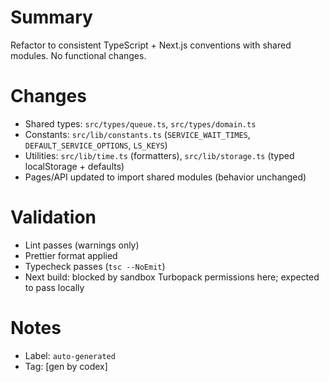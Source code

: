 # Summary

Refactor to consistent TypeScript + Next.js conventions with shared modules. No functional changes.

# Changes
- Shared types: `src/types/queue.ts`, `src/types/domain.ts`
- Constants: `src/lib/constants.ts` (`SERVICE_WAIT_TIMES`, `DEFAULT_SERVICE_OPTIONS`, `LS_KEYS`)
- Utilities: `src/lib/time.ts` (formatters), `src/lib/storage.ts` (typed localStorage + defaults)
- Pages/API updated to import shared modules (behavior unchanged)

# Validation
- Lint passes (warnings only)
- Prettier format applied
- Typecheck passes (`tsc --NoEmit`)
- Next build: blocked by sandbox Turbopack permissions here; expected to pass locally

# Notes
- Label: `auto-generated`
- Tag: [gen by codex]

